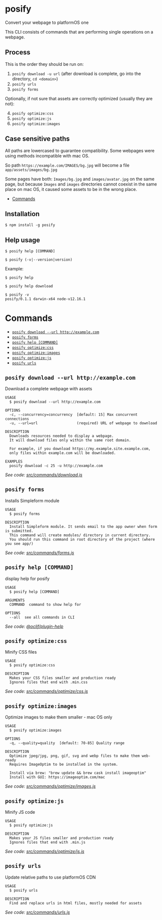 posify
======

Convert your webpage to platformOS one

This CLI consists of commands that are performing single operations on a webpage.

## Process

This is the order they should be run on:

1. `posify download -u url` (after download is complete, go into the directory, `cd <domain>`)
2. `posify urls`
3. `posify forms`

Optionally, if not sure that assets are correctly optimized (usually they are not): 

4. `posify optimize:css`
5. `posify optimize:js`
6. `posify optimize:images`

## Case sensitive paths

All paths are lowercased to guarantee compatibility. Some webpages were using methods incompatible with mac OS.

So path `https://example.com/IMAGES/bg.jpg` will become a file `app/assets/images/bg.jpg`

Some pages have both: `Images/bg.jpg` and `images/avatar.jpg` on the same page, but because `Images` and `images` directories cannot coexist in the same place on mac OS, it caused some assets to be in the wrong place.

<!-- toc -->
* [Commands](#commands)
<!-- tocstop -->

## Installation
```sh-session
$ npm install -g posify
```

## Help usage
```sh-session
$ posify help [COMMAND]

$ posify (-v|--version|version)
```

Example:

```sh-session
$ posify help

$ posify help download
```

```sh-session
$ posify -v
posify/0.1.1 darwin-x64 node-v12.16.1
```


# Commands
<!-- commands -->
* [`posify download --url http://example.com`](#posify-download---url-httpexamplecom)
* [`posify forms`](#posify-forms)
* [`posify help [COMMAND]`](#posify-help-command)
* [`posify optimize:css`](#posify-optimizecss)
* [`posify optimize:images`](#posify-optimizeimages)
* [`posify optimize:js`](#posify-optimizejs)
* [`posify urls`](#posify-urls)

## `posify download --url http://example.com`

Download a complete webpage with assets

```
USAGE
  $ posify download --url http://example.com

OPTIONS
  -c, --concurrency=concurrency  [default: 15] Max concurrent connections
  -u, --url=url                  (required) URL of webpage to download

DESCRIPTION
  Downloads resources needed to display a webpage.
  It will download files only within the same root domain.

  For example, if you download https://my.example.site.example.com,
  only files within example.com will be downloaded.

EXAMPLES
  posify download -c 25 -u http://example.com
```

_See code: [src/commands/download.js](https://github.com/mdyd-dev/posify/blob/v0.2.0/src/commands/download.js)_

## `posify forms`

Installs Simpleform module

```
USAGE
  $ posify forms

DESCRIPTION
  Install Simpleform module. It sends email to the app owner when form is submitted.
  This command will create modules/ directory in current directory.
  You should run this command in root directory of the project (where you see app/)
```

_See code: [src/commands/forms.js](https://github.com/mdyd-dev/posify/blob/v0.2.0/src/commands/forms.js)_

## `posify help [COMMAND]`

display help for posify

```
USAGE
  $ posify help [COMMAND]

ARGUMENTS
  COMMAND  command to show help for

OPTIONS
  --all  see all commands in CLI
```

_See code: [@oclif/plugin-help](https://github.com/oclif/plugin-help/blob/v3.0.1/src/commands/help.ts)_

## `posify optimize:css`

Minify CSS files

```
USAGE
  $ posify optimize:css

DESCRIPTION
  Makes your CSS files smaller and production ready
  Ignores files that end with .min.css
```

_See code: [src/commands/optimize/css.js](https://github.com/mdyd-dev/posify/blob/v0.2.0/src/commands/optimize/css.js)_

## `posify optimize:images`

Optimize images to make them smaller - mac OS only

```
USAGE
  $ posify optimize:images

OPTIONS
  -q, --quality=quality  [default: 70-85] Quality range

DESCRIPTION
  Optimize jpeg/jpg, png, gif, svg and webp files to make them web-ready
  Requires ImageOptim to be installed in the system.

  Install via brew: "brew update && brew cask install imageoptim"
  Install with GUI: https://imageoptim.com/mac
```

_See code: [src/commands/optimize/images.js](https://github.com/mdyd-dev/posify/blob/v0.2.0/src/commands/optimize/images.js)_

## `posify optimize:js`

Minify JS code

```
USAGE
  $ posify optimize:js

DESCRIPTION
  Makes your JS files smaller and production ready
  Ignores files that end with .min.js
```

_See code: [src/commands/optimize/js.js](https://github.com/mdyd-dev/posify/blob/v0.2.0/src/commands/optimize/js.js)_

## `posify urls`

Update relative paths to use platformOS CDN

```
USAGE
  $ posify urls

DESCRIPTION
  Find and replace urls in html files, mostly needed for assets
```

_See code: [src/commands/urls.js](https://github.com/mdyd-dev/posify/blob/v0.2.0/src/commands/urls.js)_
<!-- commandsstop -->
